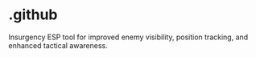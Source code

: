 # .github
Insurgency ESP tool for improved enemy visibility, position tracking, and enhanced tactical awareness.
